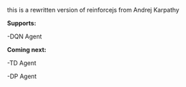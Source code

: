 this is a rewritten version of reinforcejs from Andrej Karpathy

**Supports:**

-DQN Agent


**Coming next:**

-TD Agent

-DP Agent

